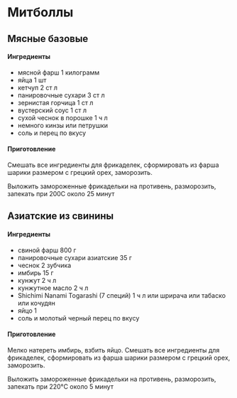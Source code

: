 # Митболлы

## Мясные базовые

#### Ингредиенты

* мясной фарш 1 килограмм
* яйца 1 шт
* кетчуп 2 ст л
* панировочные сухари 3 ст л
* зернистая горчица 1 ст л
* вустерский соус 1 ст л
* сухой чеснок в порошке 1 ч л 
* немного кинзы или петрушки
* соль и перец по вкусу

#### Приготовление

Смешать все ингредиенты для фрикаделек, сформировать из фарша шарики размером с грецкий орех, заморозить.

Выложить замороженные фрикадельки на противень, разморозить, запекать при 200С около 25 минут

## Азиатские из свинины

#### Ингредиенты

* свиной фарш 800 г
* панировочные сухари азиатские 35 г
* чеснок 2 зубчика
* имбирь 15 г
* кунжут 2 ч л
* кунжутное масло 2 ч л
* Shichimi Nanami Togarashi (7 специй) 1 ч л или шрирача или табаско или кочудян
* яйцо 1
* соль и молотый черный перец по вкусу

#### Приготовление

Мелко натереть имбирь, взбить яйцо. Смешать все ингредиенты для фрикаделек, сформировать из фарша шарики размером с грецкий орех, заморозить.

Выложить замороженные фрикадельки на противень, разморозить, запекать при 220°C около 5 минут


